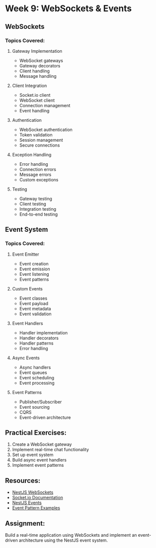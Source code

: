 # Week 9: WebSockets & Events

## WebSockets

### Topics Covered:

1. Gateway Implementation

   - WebSocket gateways
   - Gateway decorators
   - Client handling
   - Message handling

2. Client Integration

   - Socket.io client
   - WebSocket client
   - Connection management
   - Event handling

3. Authentication

   - WebSocket authentication
   - Token validation
   - Session management
   - Secure connections

4. Exception Handling

   - Error handling
   - Connection errors
   - Message errors
   - Custom exceptions

5. Testing
   - Gateway testing
   - Client testing
   - Integration testing
   - End-to-end testing

## Event System

### Topics Covered:

1. Event Emitter

   - Event creation
   - Event emission
   - Event listening
   - Event patterns

2. Custom Events

   - Event classes
   - Event payload
   - Event metadata
   - Event validation

3. Event Handlers

   - Handler implementation
   - Handler decorators
   - Handler patterns
   - Error handling

4. Async Events

   - Async handlers
   - Event queues
   - Event scheduling
   - Event processing

5. Event Patterns
   - Publisher/Subscriber
   - Event sourcing
   - CQRS
   - Event-driven architecture

## Practical Exercises:

1. Create a WebSocket gateway
2. Implement real-time chat functionality
3. Set up event system
4. Build async event handlers
5. Implement event patterns

## Resources:

- [NestJS WebSockets](https://docs.nestjs.com/websockets/gateways)
- [Socket.io Documentation](https://socket.io/docs/v4/)
- [NestJS Events](https://docs.nestjs.com/techniques/events)
- [Event Pattern Examples](https://docs.nestjs.com/recipes/cqrs)

## Assignment:

Build a real-time application using WebSockets and implement an event-driven architecture using the NestJS event system.
